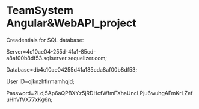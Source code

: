 # TeamSystem Angular&WebAPI_project

Creadentials for SQL database:

Server=4c10ae04-255d-41a1-85cd-a8af00b8df53.sqlserver.sequelizer.com;

Database=db4c10ae04255d41a185cda8af00b8df53;

User ID=ojknzhtlrmamhqjd;

Password=2Ldj5Ap6aQPBXYz5jRDHcfWfmFXhaUncLPju6wuhgAFmKrLZefuHhVfVX77xKg6n;
